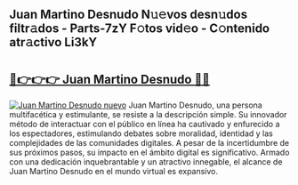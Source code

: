## Juan Martino Desnudo N𝚞𝚎vos desn𝚞dos filtr𝚊dos - Parts-7zY F𝚘tos vid𝚎o - C𝚘ntenido atr𝚊ctivo Li3kY

# <h2><a href="http://mb53yp.tromn.icu/?c=Juan+Martino+Desnudo">🔗👉👉👉 Juan Martino Desnudo 🔗🔗</a></h2>

[![Juan Martino Desnudo nuevo](https://i.imgur.com/pEAQMta.gif)](http://mb53yp.tromn.icu/?c=Juan+Martino+Desnudo)
Juan Martino Desnudo, una persona multifacética y estimulante, se resiste a la descripción simple. Su innovador método de interactuar con el público en línea ha cautivado y enfurecido a los espectadores, estimulando debates sobre moralidad, identidad y las complejidades de las comunidades digitales. A pesar de la incertidumbre de sus próximos pasos, su impacto en el ámbito digital es significativo. Armado con una dedicación inquebrantable y un atractivo innegable, el alcance de Juan Martino Desnudo en el mundo virtual es expansivo.
